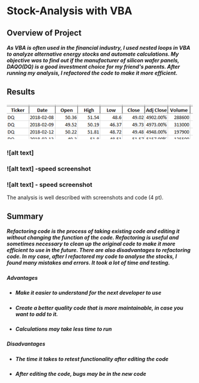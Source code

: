 # **Stock-Analysis with VBA**

## **Overview of Project**

##### As VBA is often used in the financial industry, I used nested loops in VBA to analyze alternative energy stocks and automate calculations. My objective was to find out if the manufacturer of silicon wafer panels, DAQO(DQ) is a good investment choice for my friend's parents. After running my analysis, I refactored the code to make it more efficient. 

## **Results**

### ![alt text](stockdata.PNG)

### ![alt text]
### ![alt text] -speed screenshot
### ![alt text] - speed screenshot
The analysis is well described with screenshots and code (4 pt).

## **Summary**

##### Refactoring code is the process of taking existing code and editing it without changing the function of the code.  Refactoring is useful and sometimes necessary to clean up the original code to make it more efficient to use in the future.   There are also disadvantages to refactoring code. In my case, after I refactored my code to analyse the stocks, I found many mistakes and errors.  It took a lot of time and testing. 

##### **Advantages**
- ##### Make it easier to understand for the next developer to use
- ##### Create a better quality code that is more maintainable, in case you want to add to it. 
- ##### Calculations may take less time to run 
 
##### **Disadvantages**
- ##### The time it takes to retest functionality after editing the code
- ##### After editing the code, bugs may be in the new code

